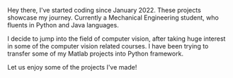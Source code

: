 Hey there, I've started coding since January 2022.
These projects showcase my journey.
Currently a Mechanical Engineering student, who fluents in Python and Java languages.

I decide to jump into the field of computer vision, after taking huge interest in some of the computer vision related courses. I have been trying to transfer some of my Matlab projects into Python framework.

Let us enjoy some of the projects I've made!

